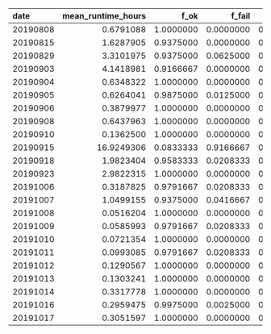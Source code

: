 |date     | mean_runtime_hours|      f_ok|    f_fail|  f_cancel| crown_age| n_candidates| mutation_rate| mcmc_chain_length| n_particles| n_replicates| mean_n_taxa| mean_ess| perc_low_ess| dna_length|nus           |
|:--------|------------------:|---------:|---------:|---------:|---------:|------------:|-------------:|-----------------:|-----------:|------------:|-----------:|--------:|------------:|----------:|:-------------|
|20190808 |          0.6791088| 1.0000000| 0.0000000| 0.0000000|         6|            3|     0.0833333|           1111000|           1|            2|   26.812500| 541.2969|     31.25000|       1000|1,1.5,2,2.5   |
|20190815 |          1.6287905| 0.9375000| 0.0000000| 0.0625000|         7|            3|     0.0833333|           1111000|           1|            2|   56.750000| 463.0667|     36.66667|       1000|1,1.5,2,2.5   |
|20190829 |          3.3101975| 0.9375000| 0.0625000| 0.0000000|         6|           40|     0.0833333|           1000000|           1|            2|   26.812500| 421.7337|     39.13043|       1000|1,1.5,2,2.5   |
|20190903 |          4.1418981| 0.9166667| 0.0000000| 0.0833333|         6|           40|     0.0833333|           1000000|           1|            2|   26.812500| 429.4056|     37.77778|       1000|1,1.5,2,2.5   |
|20190904 |          0.6348322| 1.0000000| 0.0000000| 0.0000000|         6|            4|     0.0833333|           1000000|           1|            2|   26.812500| 478.9740|     31.25000|       1000|1,1.5,2,2.5   |
|20190905 |          0.6264041| 0.9875000| 0.0125000| 0.0000000|         6|            4|     0.0833333|           1000000|           1|           10|   28.333333| 502.4483|     28.90295|       1000|1,1.5,2,2.5   |
|20190906 |          0.3879977| 1.0000000| 0.0000000| 0.0000000|         5|            4|     0.0833333|           1000000|           1|            2|   17.666667| 610.8542|     19.27083|       1000|1,1.5,2,2.5   |
|20190908 |          0.6437963| 1.0000000| 0.0000000| 0.0000000|         6|            4|     0.0833333|           1000000|           1|            2|   26.812500| 478.9740|     31.25000|       1000|1,1.5,2,2.5   |
|20190910 |          0.1362500| 1.0000000| 0.0000000| 0.0000000|         6|            4|     0.0833333|           1000000|           1|            2|   26.812500| 583.5312|     16.66667|        100|1,1.5,2,2.5   |
|20190915 |         16.9249306| 0.0833333| 0.9166667| 0.0000000|         6|            4|     0.0833333|           1000000|          10|            2|   26.812500| 506.2708|     30.20833|       1000|1,1.5,2,2.5   |
|20190918 |          1.9823404| 0.9583333| 0.0208333| 0.0208333|         7|            4|     0.0833333|           1000000|           1|            2|   56.750000| 392.3895|     43.15789|       1000|1,1.5,2,2.5   |
|20190923 |          2.9822315| 1.0000000| 0.0000000| 0.0000000|         7|            4|     0.0833333|           1000000|          10|            2|   20.700000| 543.0250|     28.33333|       1000|0,0.5,1,1.5,2 |
|20191006 |          0.3187825| 0.9791667| 0.0208333| 0.0000000|         7|            4|     0.0833333|           1000000|           1|            2|   29.687500| 565.6211|     24.73684|        500|0,0.5,1,2     |
|20191007 |          1.0499155| 0.9375000| 0.0416667| 0.0208333|         7|            4|     0.0833333|           1000000|           1|            2|   29.687500| 509.5368|     33.15789|       1000|0,0.5,1,2     |
|20191008 |          0.0516204| 1.0000000| 0.0000000| 0.0000000|         1|            4|     0.0833333|           1000000|           1|            2|    2.645833| 705.4948|     18.75000|        500|0,0.5,1,2     |
|20191009 |          0.0585993| 0.9791667| 0.0208333| 0.0000000|         2|            4|     0.0833333|           1000000|           1|            2|    3.687500| 690.3594|     18.22917|        500|0,0.5,1,2     |
|20191010 |          0.0721354| 1.0000000| 0.0000000| 0.0000000|         3|            4|     0.0833333|           1000000|           1|            2|    5.020833| 633.2552|     25.52083|        500|0,0.5,1,2     |
|20191011 |          0.0993085| 0.9791667| 0.0208333| 0.0000000|         4|            4|     0.0833333|           1000000|           1|            2|    7.437500| 679.7865|     16.66667|        500|0,0.5,1,2     |
|20191012 |          0.1290567| 1.0000000| 0.0000000| 0.0000000|         5|            4|     0.0833333|           1000000|           1|            2|   10.083333| 637.8073|     21.35417|        500|0,0.5,1,2     |
|20191013 |          0.1303241| 1.0000000| 0.0000000| 0.0000000|         5|            4|     0.0833333|           1000000|           1|            2|   10.083333| 637.8073|     21.35417|        500|0,0.5,1,2     |
|20191014 |          0.3317778| 1.0000000| 0.0000000| 0.0000000|         8|            4|     0.0833333|           1000000|           1|            2|   24.125000| 487.3813|     29.37500|        500|0,0.5,1,1.5   |
|20191016 |          0.2959475| 0.9975000| 0.0025000| 0.0000000|         6|            4|     0.0833333|          10000000|           1|            2|   14.225000| 815.8000|      2.50000|       1000|0,0.5,1,1.5   |
|20191017 |          0.3051597| 1.0000000| 0.0000000| 0.0000000|         6|            4|     0.0833333|           1000000|           1|           20|   13.697500| 577.5881|     24.68750|       1000|0,0.5,1,1.5   |
